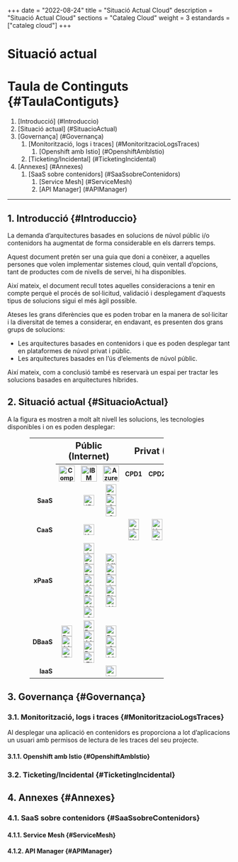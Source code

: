+++
date        = "2022-08-24"
title       = "Situació Actual Cloud"
description = "Situació Actual Cloud"
sections    = "Cataleg Cloud"
weight	    = 3
estandards =  ["cataleg cloud"]
+++

# Situació actual
<link rel="stylesheet" type="text/css" href="https://cdn.datatables.net/1.10.18/css/jquery.dataTables.min.css">
<link rel="stylesheet" type="text/css" href="https://cdn.datatables.net/responsive/2.2.2/css/responsive.dataTables.min.css">
<link rel="stylesheet" type="text/css" href="https://canigo.ctti.gencat.cat/drafts/catalegCloud/tableStyle.css">
<script type="text/javascript" language="javascript" src="https://code.jquery.com/jquery-3.3.1.js"></script>
<script type="text/javascript" language="javascript" src="https://cdn.datatables.net/1.10.18/js/jquery.dataTables.min.js"></script>
<script type="text/javascript" language="javascript" src="https://cdn.datatables.net/responsive/2.2.2/js/dataTables.responsive.min.js"></script>
<!--<script type="text/javascript" language="javascript" src="catalegCloud.js"></script>-->

# **Taula de Continguts** {#TaulaContiguts}

1. [Introducció] (#Introduccio)
2. [Situació actual] (#SituacioActual)
3. [Governança] (#Governança)
    1. [Monitorització, logs i traces] (#MonitoritzacioLogsTraces)
        1. [Openshift amb Istio] (#OpenshiftAmbIstio)
    2. [Ticketing/Incidental] (#TicketingIncidental)
4. [Annexes] (#Annexes)
    1. [SaaS sobre contenidors] (#SaaSsobreContenidors)
        1. [Service Mesh] (#ServiceMesh)
        2. [API Manager] (#APIManager)

---

## **1. Introducció** {#Introduccio}

La demanda d’arquitectures basades en solucions de núvol públic i/o contenidors ha augmentat de forma considerable en els darrers temps.

Aquest document pretén ser una guia que doni a conèixer, a aquelles persones que volen implementar sistemes cloud, quin ventall d’opcions, tant de productes com de nivells de servei, hi ha disponibles.

Així mateix, el document recull totes aquelles consideracions a tenir en compte perquè el procés de sol·licitud, validació i desplegament d’aquests tipus de solucions sigui el més àgil possible.

Ateses les grans diferències que es poden trobar en la manera de sol·licitar i la diversitat de temes a considerar, en endavant, es presenten dos grans grups de solucions:
- Les arquitectures basades en contenidors i que es poden desplegar tant en plataformes de núvol privat i públic.
- Les arquitectures basades en l’ús d’elements de núvol públic.

Així mateix, com a conclusió també es reservarà un espai per tractar les solucions basades en arquitectures híbrides.

## **2. Situació actual** {#SituacioActual}

A la figura es mostren a molt alt nivell les solucions, les tecnologies disponibles i on es poden desplegar:
<table cellpadding="7" cellspacing="1" style="padding-left:50px;border-collapse:collapse;width:70%;">
    <tr>
        <th style="border-style: none;"></th>
        <th colspan="3" style="font-size: 20px;"><div align="center"><strong>Públic (Internet)</strong></div></th>
        <th colspan="4" style="font-size: 20px;"><div align="center"><strong>Privat (Intranet)</strong></div></th>
    </tr>
    <tr>
        <th width="9%" style="border-style: none;"></th>
        <th width="13%" style="font-size: 14px;"><div align="center"><img src="../../catalegCloud/compose.png" width="36" alt="Compose"></div></th>
        <th width="13%" style="font-size: 14px;"><div align="center"><img src="../../catalegCloud/ibmcloud.png" width="36" alt="IBM Cloud"></div></th>
        <th width="13%" style="font-size: 14px;"><div align="center"><img src="../../catalegCloud/azure.png" width="36" alt="Azure"></div></th>
        <th width="13%" style="font-size: 14px;"><div align="center">CPD1</div></th>
        <th width="13%" style="font-size: 14px;"><div align="center">CPD2</div></th>
        <th width="13%" style="font-size: 14px;"><div align="center">CPD3</div></th>
        <th width="13%" style="font-size: 14px;"><div align="center">CPD4</div></th>
    </tr>
    <tr>
        <th align="right" style="border-style: none;font-size: 14px;text-align: right;"><strong>SaaS</th>
        <td align="center"></td>
        <td align="center"><img src="../../catalegCloud/apiconnect.png" width="24" alt="IBM Apiconnect"></td>
        <td align="center"><img src="../../catalegCloud/powerapps.png" width="24" alt="PowerApps"> <img src="../../catalegCloud/dynamics365.png" width="24" alt="Swarm"> <img src="../../catalegCloud/cdn.png" width="24" alt="CDN"></td>
        <td align="center"></td>
        <td align="center"></td>
        <td align="center"></td>
        <td align="center"></td>
    </tr>
    <tr>
        <th align="right" style="border-style: none;font-size: 14px;text-align: right;"><strong>CaaS</strong></th>
        <td align="center"></td>
        <td align="center"><img src="../../catalegCloud/kubernetes.png" width="24" alt="Kubernetes"></td>
        <td align="center"></td>
        <td align="center"><img src="../../catalegCloud/swarm.png" width="24" alt="Swarm"> <img src="../../catalegCloud/kubernetes.png" width="24" alt="Kubernetes"></td>
        <td align="center"><img src="../../catalegCloud/kubernetes.png" width="24" alt="Kubernetes"> <img src="../../catalegCloud/openshift.png" width="24" alt="Openshift"></td>
        <td align="center"><img src="../../catalegCloud/openshift.png" width="24" alt="Openshift"></td>
        <td align="center"><img src="../../catalegCloud/openshift.png" width="24" alt="Openshift"></td>
    </tr>
    <tr>
        <th align="right" style="border-style: none;font-size: 14px;text-align: right;"><strong>xPaaS</strong></th>
        <td align="center"></td>
        <td align="center"><img src="../../catalegCloud/javaliberty.png" width="24" alt="JavaLiberty"> <img src="../../catalegCloud/python.png" width="24" alt="Python"> <img src="../../catalegCloud/ruby.png" width="24" alt="Ruby"> <img src="../../catalegCloud/nginx.png" width="24" alt="NGinx"> <img src="../../catalegCloud/php.png" width="24" alt="Php"> <img src="../../catalegCloud/nodejs.png" width="24" alt="NodeJS"> <img src="../../catalegCloud/go.png" width="24" alt="Go"></td>
        <td align="center"><img src="../../catalegCloud/microsoftnet.png" width="24" alt="Microsoft .Net"> <img src="../../catalegCloud/python.png" width="24" alt="Python"> <img src="../../catalegCloud/java.png" width="24" alt="Java"> <img src="../../catalegCloud/php.png" width="24" alt="Php"> <img src="../../catalegCloud/nodejs.png" width="24" alt="NodeJS"></td>
        <td align="center"></td>
        <td align="center"></td>
        <td align="center"><img src="../../catalegCloud/istio.png" width="24" alt="Istio"></td>
        <td align="center"><img src="../../catalegCloud/istio.png" width="24" alt="Istio"></td>
    </tr>
    <tr>
        <th align="right" style="border-style: none;font-size: 14px;text-align: right;"><strong>DBaaS</strong></th>
        <td align="center"><img src="../../catalegCloud/postgresql.png" width="24" alt="PostgreSQL"> <img src="../../catalegCloud/mongodb.png" width="24" alt="MongoDB"> <img src="../../catalegCloud/elasticsearch.png" width="24" alt="ElasticSearch"></td>
        <td align="center"><img src="../../catalegCloud/postgresql.png" width="24" alt="PostgreSQL"> <img src="../../catalegCloud/mongodb.png" width="24" alt="MongoDB"> <img src="../../catalegCloud/redis.png" width="24" alt="Redis"> <img src="../../catalegCloud/elasticsearch.png" width="24" alt="ElasticSearch"></td>
        <td align="center"><img src="../../catalegCloud/postgresql.png" width="24" alt="PostgreSQL"> <img src="../../catalegCloud/sqlserver.png" width="24" alt="SQLServer"> <img src="../../catalegCloud/mysql.png" width="24" alt="MySQL"></td>
        <td align="center"></td>
        <td align="center"></td>
        <td align="center"></td>
        <td align="center"><img src="../../catalegCloud/postgresql.png" width="24" alt="PostgreSQL"> <img src="../../catalegCloud/mysql.png" width="24" alt="MySQL"></td>
    </tr>
    <tr>
        <th align="right" style="border-style: none;font-size: 14px;text-align: right;"><strong>IaaS</strong></th>
        <td align="center"></td>
        <td align="center"></td>
        <td align="center"><img src="../../catalegCloud/iaas.png" width="24" alt="IaaS"></td>
        <td align="center"></td>
        <td align="center"></td>
        <td align="center"></td>
        <td align="center"></td>
    </tr>
</table>

## **3. Governança** {#Governança}

### **3.1. Monitorització, logs i traces** {#MonitoritzacioLogsTraces}

Al desplegar una aplicació en contenidors es proporciona a lot d’aplicacions un usuari amb permisos de lectura de les traces del seu projecte.

#### **3.1.1. Openshift amb Istio** {#OpenshiftAmbIstio}

### **3.2. Ticketing/Incidental** {#TicketingIncidental}

## **4. Annexes** {#Annexes}

### **4.1. SaaS sobre contenidors** {#SaaSsobreContenidors}

#### **4.1.1. Service Mesh** {#ServiceMesh}

#### **4.1.2. API Manager** {#APIManager}
